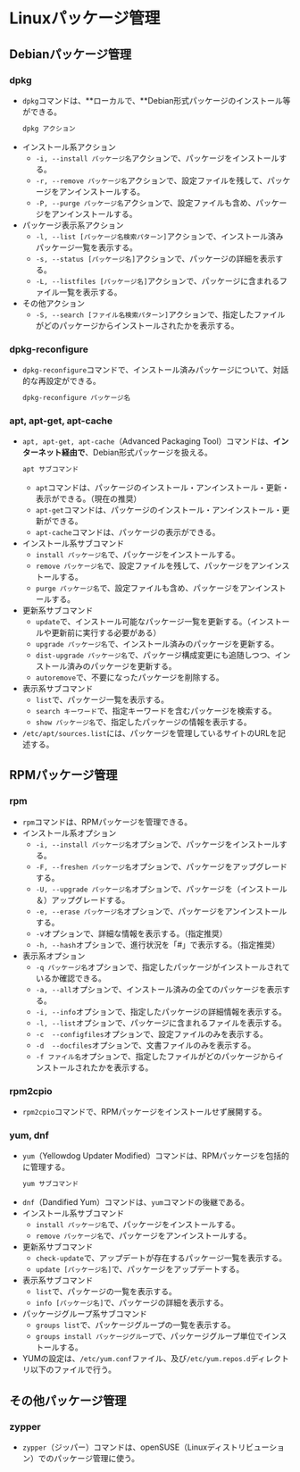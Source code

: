 ﻿# Linuxパッケージ管理
## Debianパッケージ管理
### dpkg
- `dpkg`コマンドは、**ローカルで、**Debian形式パッケージのインストール等ができる。
  ```bash
  dpkg アクション
  ```
- インストール系アクション
  - `-i, --install パッケージ名`アクションで、パッケージをインストールする。
  - `-r, --remove パッケージ名`アクションで、設定ファイルを残して、パッケージをアンインストールする。
  - `-P, --purge パッケージ名`アクションで、設定ファイルも含め、パッケージをアンインストールする。
- パッケージ表示系アクション
  -  `-l, --list [パッケージ名検索パターン]`アクションで、インストール済みパッケージ一覧を表示する。
  -  `-s, --status [パッケージ名]`アクションで、パッケージの詳細を表示する。
  -  `-L, --listfiles [パッケージ名]`アクションで、パッケージに含まれるファイル一覧を表示する。
- その他アクション
  - `-S, --search [ファイル名検索パターン]`アクションで、指定したファイルがどのパッケージからインストールされたかを表示する。

### dpkg-reconfigure
- `dpkg-reconfigure`コマンドで、インストール済みパッケージについて、対話的な再設定ができる。
  ```bash
  dpkg-reconfigure パッケージ名
  ```

### apt, apt-get, apt-cache
- `apt, apt-get, apt-cache`（Advanced Packaging Tool）コマンドは、**インターネット経由で**、Debian形式パッケージを扱える。
  ```bash
  apt サブコマンド
  ```
  - `apt`コマンドは、パッケージのインストール・アンインストール・更新・表示ができる。（現在の推奨）
  - `apt-get`コマンドは、パッケージのインストール・アンインストール・更新ができる。
  - `apt-cache`コマンドは、パッケージの表示ができる。
- インストール系サブコマンド
  - `install パッケージ名`で、パッケージをインストールする。
  - `remove パッケージ名`で、設定ファイルを残して、パッケージをアンインストールする。
  - `purge パッケージ名`で、設定ファイルも含め、パッケージをアンインストールする。
- 更新系サブコマンド
  - `update`で、インストール可能なパッケージ一覧を更新する。（インストールや更新前に実行する必要がある）
  - `upgrade パッケージ名`で、インストール済みのパッケージを更新する。
  - `dist-upgrade パッケージ名`で、パッケージ構成変更にも追随しつつ、インストール済みのパッケージを更新する。
  - `autoremove`で、不要になったパッケージを削除する。
- 表示系サブコマンド
  - `list`で、パッケージ一覧を表示する。
  - `search キーワード`で、指定キーワードを含むパッケージを検索する。
  - `show パッケージ名`で、指定したパッケージの情報を表示する。
- `/etc/apt/sources.list`には、パッケージを管理しているサイトのURLを記述する。

## RPMパッケージ管理
### rpm
- `rpm`コマンドは、RPMパッケージを管理できる。
- インストール系オプション
  - `-i, --install パッケージ名`オプションで、パッケージをインストールする。
  - `-F, --freshen パッケージ名`オプションで、パッケージをアップグレードする。
  - `-U, --upgrade パッケージ名`オプションで、パッケージを（インストール＆）アップグレードする。
  - `-e, --erase パッケージ名`オプションで、パッケージをアンインストールする。
  - `-v`オプションで、詳細な情報を表示する。（指定推奨）
  - `-h, --hash`オプションで、進行状況を「#」で表示する。（指定推奨）
- 表示系オプション
  - `-q パッケージ名`オプションで、指定したパッケージがインストールされているか確認できる。
  - `-a, --all`オプションで、インストール済みの全てのパッケージを表示する。
  - `-i, --info`オプションで、指定したパッケージの詳細情報を表示する。
  - `-l, --list`オプションで、パッケージに含まれるファイルを表示する。
  - `-c  --configfiles`オプションで、設定ファイルのみを表示する。
  - `-d  --docfiles`オプションで、文書ファイルのみを表示する。
  - `-f ファイル名`オプションで、指定したファイルがどのパッケージからインストールされたかを表示する。

### rpm2cpio
- `rpm2cpio`コマンドで、RPMパッケージをインストールせず展開する。

### yum, dnf
- `yum`（Yellowdog Updater Modified）コマンドは、RPMパッケージを包括的に管理する。
  ```bash
  yum サブコマンド
  ```
- `dnf`（Dandified Yum）コマンドは、`yum`コマンドの後継である。
- インストール系サブコマンド
  - `install パッケージ名`で、パッケージをインストールする。
  - `remove パッケージ名`で、パッケージをアンインストールする。
- 更新系サブコマンド
  - `check-update`で、アップデートが存在するパッケージ一覧を表示する。
  - `update [パッケージ名]`で、パッケージをアップデートする。
- 表示系サブコマンド
  - `list`で、パッケージの一覧を表示する。
  - `info [パッケージ名]`で、パッケージの詳細を表示する。
- パッケージグループ系サブコマンド
  - `groups list`で、パッケージグループの一覧を表示する。
  - `groups install パッケージグループ`で、パッケージグループ単位でインストールする。
- YUMの設定は、`/etc/yum.conf`ファイル、及び`/etc/yum.repos.d`ディレクトリ以下のファイルで行う。

## その他パッケージ管理
### zypper
- `zypper`（ジッパー）コマンドは、openSUSE（Linuxディストリビューション）でのパッケージ管理に使う。

